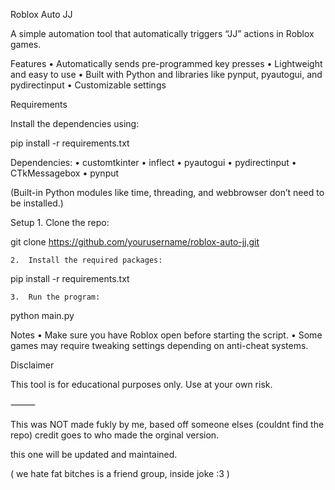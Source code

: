Roblox Auto JJ

A simple automation tool that automatically triggers “JJ” actions in Roblox games.

Features
	•	Automatically sends pre-programmed key presses
	•	Lightweight and easy to use
	•	Built with Python and libraries like pynput, pyautogui, and pydirectinput
	•	Customizable settings

Requirements

Install the dependencies using:

pip install -r requirements.txt

Dependencies:
	•	customtkinter
	•	inflect
	•	pyautogui
	•	pydirectinput
	•	CTkMessagebox
	•	pynput

(Built-in Python modules like time, threading, and webbrowser don’t need to be installed.)

Setup
	1.	Clone the repo:

git clone https://github.com/yourusername/roblox-auto-jj.git

	2.	Install the required packages:

pip install -r requirements.txt

	3.	Run the program:

python main.py

Notes
	•	Make sure you have Roblox open before starting the script.
	•	Some games may require tweaking settings depending on anti-cheat systems.

Disclaimer

This tool is for educational purposes only.
Use at your own risk.

⸻

This was NOT made fukly by me, based off someone elses (couldnt find the repo) 
credit goes to who made the orginal version. 

this one will be updated and maintained.

( we hate fat bitches is a friend group, inside joke :3 )